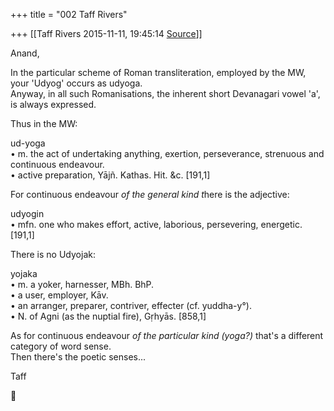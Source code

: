 +++
title = "002 Taff Rivers"

+++
[[Taff Rivers	2015-11-11, 19:45:14 [Source](https://groups.google.com/g/samskrita/c/6OslEzUEtfc)]]



Anand,  
  
 In the particular scheme of Roman transliteration, employed by the MW, your 'Udyog' occurs as udyoga.  
 Anyway, in all such Romanisations, the inherent short Devanagari vowel 'a', is always expressed.  
  
Thus in the MW:  
  
ud-yoga  
 • m. the act of undertaking anything, exertion, perseverance, strenuous and continuous endeavour.  
 • active preparation, Yājñ. Kathas. Hit. &c. \[191,1\]  
  
 For continuous endeavour *of the general kind t*here is the adjective:  
  
udyogin  
 • mfn. one who makes effort, active, laborious, persevering, energetic. \[191,1\]  
  
  
 There is no Udyojak:  
  
yojaka  
 • m. a yoker, harnesser, MBh. BhP.  
 • a user, employer, Kāv.  
 • an arranger, preparer, contriver, effecter (cf. yuddha-y°).  
 • N. of Agni (as the nuptial fire), Gṛhyās. \[858,1\]  
  
  
 As for continuous endeavour *of the particular kind (yoga?)* that's a different category of word sense.  
 Then there's the poetic senses...  
  
  
Taff



